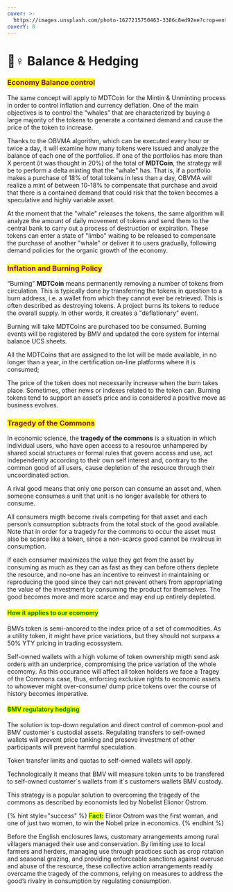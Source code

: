 ```yaml
---
cover: >-
  https://images.unsplash.com/photo-1627215750463-3386c8ed92ee?crop=entropy&cs=tinysrgb&fm=jpg&ixid=MnwxOTcwMjR8MHwxfHNlYXJjaHw1fHxyZXNvdXJjZXN8ZW58MHx8fHwxNjYzNjk0NTkz&ixlib=rb-1.2.1&q=80
coverY: 0
---
```


# 🧘♀ Balance & Hedging

### <mark style="color:purple;">**Economy Balance control**</mark>

The same concept will apply to MDTCoin for the Mintin & Unminting process in order to control inflation and currency deflation. One of the main objectives is to control the "whales" that are characterized by buying a large majority of the tokens to generate a contained demand and cause the price of the token to increase.

Thanks to the OBVMA algorithm, which can be executed every hour or twice a day, it will examine how many tokens were issued and analyze the balance of each one of the portfolios. If one of the portfolios has more than X percent (it was thought in 20%) of the total of **MDTCoin**, the strategy will be to perform a delta minting that the "whale" has. That is, if a portfolio makes a purchase of 18% of total tokens in less than a day, OBVMA will realize a mint of between 10-18% to compensate that purchase and avoid that there is a contained demand that could risk that the token becomes a speculative and highly variable asset.

At the moment that the "whale" releases the tokens, the same algorithm will analyze the amount of daily movement of tokens and send them to the central bank to carry out a process of destruction or expiration. These tokens can enter a state of "limbo" waiting to be released to compensate the purchase of another "whale" or deliver it to users gradually, following demand policies for the organic growth of the economy.

### <mark style="color:purple;">Inflation and Burning Policy</mark>

“Burning” **MDTCoin** means permanently removing a number of tokens from circulation. This is typically done by transferring the tokens in question to a burn address, i.e. a wallet from which they cannot ever be retrieved. This is often described as destroying tokens. A project burns its tokens to reduce the overall supply. In other words, it creates a "deflationary" event.

Burning will take MDTCoins are purchased too be consumed. Burning events will be registered by BMV and updated the core system for internal balance UCS sheets.

All the MDTCoins that are assigned to the lot will be made available, in no longer than a year, in the certification on-line platforms where it is consumed;

The price of the token does not necessarily increase when the burn takes place. Sometimes, other news or indexes related to the token can. Burning tokens tend to support an asset’s price and is considered a positive move as business evolves.

### <mark style="color:purple;">Tragedy of the Commons</mark>

In economic science, the **tragedy of the commons** is a situation in which individual users, who have open access to a resource unhampered by shared social structures or formal rules that govern access and use, act independently according to their own self interest and, contrary to the common good of all users, cause depletion of the resource through their uncoordinated action.

A rival good means that only one person can consume an asset and, when someone consumes a unit that unit is no longer available for others to consume.&#x20;

All consumers migth become rivals competing for that asset and each person’s consumption subtracts from the total stock of the good available. Note that in order for a tragedy for the commons to occur the asset must also be scarce like a token, since a non-scarce good cannot be rivalrous in consumption.

If each consumer maximizes the value they get from the asset by consuming as much as they can as fast as they can before others deplete the resource, and no-one has an incentive to reinvest in maintaining or reproducing the good since they can not prevent others from appropriating the value of the investment by consuming the product for themselves. The good becomes more and more scarce and may end up entirely depleted.

#### <mark style="color:green;">How it applies to our ecomomy</mark>

BMVs token is semi-ancored to the index price of a set of commodities. As a utility token, it might have price variations, but they should not surpass a 50% YTY pricing in trading ecossystem.

Self-owned wallets with a high volume of token ownership migth send ask orders with an underprice, compromising the price variation of the whole ecomomy. As this occurance will affect all token holders we face a Tragey of the Commons case, thus, enforcing exclusive rights to economic assets to whowever might over-consume/ dump price tokens over the course of history becomes imperative.

#### <mark style="color:green;">BMV regulatory hedging</mark>

The solution is top-down regulation and direct control of common-pool and BMV customer´s custodial assets. Regulating transfers to self-owned wallets will prevent price tanking and preseve investment of other participants will prevent harmful speculation.&#x20;

Token transfer limits and quotas to self-owned wallets will apply.

Technologically it means that BMV will measure token units to be transfered to self-owned customer´s wallets from it´s customers wallets BMV custody.

This strategy is a popular solution to overcoming the tragedy of the commons as described by economists led by Nobelist Elionor Ostrom.

{% hint style="success" %}
<mark style="color:green;">**Fact:**</mark> Elinor Ostrom was the first woman, and one of just two women, to win the Nobel prize in economics.
{% endhint %}

Before the English enclosures laws, customary arrangements among rural villagers managed their use and conservation. By limiting use to local farmers and herders, managing use through practices such as crop rotation and seasonal grazing, and providing enforceable sanctions against overuse and abuse of the resource, these collective action arrangements readily overcame the tragedy of the commons, relying on measures to address the good’s rivalry in consumption by regulating consumption.

